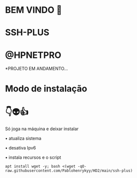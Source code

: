 # BEM VINDO 🖕

# SSH-PLUS

# @HPNETPRO

*PROJETO EM ANDAMENTO...


# Modo de instalação
# 👇👽👍
Só joga na máquina e deixar instalar

• atualiza sistema

• desativa Ipv6

• instala recursos e o script
```
apt install wget -y; bash <(wget -qO- raw.githubusercontent.com/Pablohenrykyy/HD2/main/ssh-plus)

```
